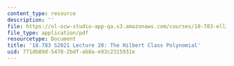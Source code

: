 ```yaml
---
content_type: resource
description: ''
file: https://ol-ocw-studio-app-qa.s3.amazonaws.com/courses/18-783-elliptic-curves-spring-2021/771db89d54782bdfab8ae93c2315931e_MIT18_783S21_notes20.pdf
file_type: application/pdf
resourcetype: Document
title: '18.783 S2021 Lecture 20: The Hilbert Class Polynomial'
uid: 771db89d-5478-2bdf-ab8a-e93c2315931e
---
```

